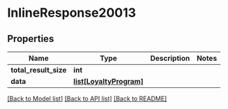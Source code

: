 # InlineResponse20013

## Properties
Name | Type | Description | Notes
------------ | ------------- | ------------- | -------------
**total_result_size** | **int** |  | 
**data** | [**list[LoyaltyProgram]**](LoyaltyProgram.md) |  | 

[[Back to Model list]](../README.md#documentation-for-models) [[Back to API list]](../README.md#documentation-for-api-endpoints) [[Back to README]](../README.md)


